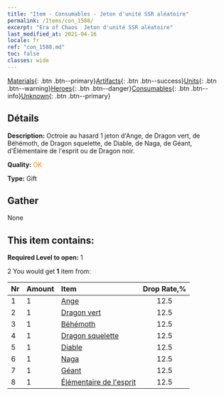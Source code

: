 ```yaml
---
title: "Item - Consumables - Jeton d'unité SSR aléatoire"
permalink: /Items/con_1588/
excerpt: "Era of Chaos  Jeton d'unité SSR aléatoire"
last_modified_at: 2021-04-16
locale: fr
ref: "con_1588.md"
toc: false
classes: wide
---
```

 [Materials](/fr/Items/){: .btn .btn--primary}[Artifacts](/fr/Items/Artifacts/){: .btn .btn--success}[Units](/fr/Items/Units/){: .btn .btn--warning}[Heroes](/fr/Items/Heroes/){: .btn .btn--danger}[Consumables](/fr/Items/Consumables/){: .btn .btn--info}[Unknown](/fr/Items/Unknown/){: .btn .btn--primary}

## Détails
 **Description:** Octroie au hasard 1 jeton d'Ange, de Dragon vert, de Béhémoth, de Dragon squelette, de Diable, de Naga, de Géant, d'Élémentaire de l'esprit ou de Dragon noir.

 **Quality:** <span style="color: #FF8C00">OK</span>

 **Type:** Gift

## Gather

  None

## This item contains:

 **Required Level to open:** 1

 2 You would get **1** item  from:

  | Nr | Amount |     Item    | Drop Rate,% |
  |:---|:-------|:------------|:---------:|
  | 1 | 1 | [Ange](/fr/Items/unt_196/) | 12.5 | 
  | 2 | 1 | [Dragon vert](/fr/Items/unt_205/) | 12.5 | 
  | 3 | 1 | [Béhémoth](/fr/Items/unt_223/) | 12.5 | 
  | 4 | 1 | [Dragon squelette](/fr/Items/unt_214/) | 12.5 | 
  | 5 | 1 | [Diable](/fr/Items/unt_232/) | 12.5 | 
  | 6 | 1 | [Naga](/fr/Items/unt_240/) | 12.5 | 
  | 7 | 1 | [Géant ](/fr/Items/unt_241/) | 12.5 | 
  | 8 | 1 | [Élémentaire de l'esprit](/fr/Items/unt_267/) | 12.5 | 
